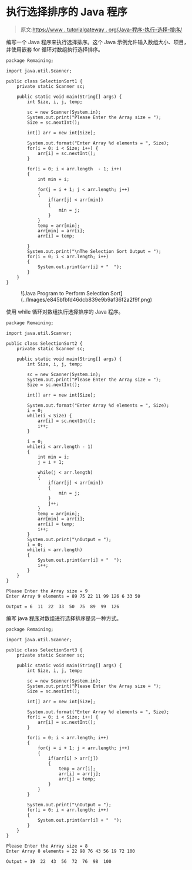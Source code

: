 # 执行选择排序的 Java 程序

> 原文:[https://www . tutorialgateway . org/Java-程序-执行-选择-排序/](https://www.tutorialgateway.org/java-program-to-perform-selection-sort/)

编写一个 Java 程序来执行选择排序。这个 Java 示例允许输入数组大小、项目，并使用嵌套 for 循环对数组执行选择排序。

```
package Remaining;

import java.util.Scanner;

public class SelectionSort1 {
	private static Scanner sc;

	public static void main(String[] args) {
		int Size, i, j, temp;

		sc = new Scanner(System.in);		
		System.out.print("Please Enter the Array size = ");
		Size = sc.nextInt();

		int[] arr = new int[Size];

		System.out.format("Enter Array %d elements = ", Size);
		for(i = 0; i < Size; i++) {
			arr[i] = sc.nextInt();
		}

		for(i = 0; i < arr.length  - 1; i++)
		{
			int min = i;

			for(j = i + 1; j < arr.length; j++)
			{
				if(arr[j] < arr[min])
				{
					min = j;
				}
			}
			temp = arr[min];
			arr[min] = arr[i];
			arr[i] = temp;

		}
		System.out.print("\nThe Selection Sort Output = ");
		for(i = 0; i < arr.length; i++) 
		{
			System.out.print(arr[i] + "  ");
		}
	}
}
```

<figure class="wp-block-image size-large">![Java Program to Perform Selection Sort](../Images/e845bfbfd46dcb839e9b9af36f2a2f9f.png)</figure>

使用 while 循环对数组执行选择排序的 Java 程序。

```
package Remaining;

import java.util.Scanner;

public class SelectionSort2 {
	private static Scanner sc;

	public static void main(String[] args) {
		int Size, i, j, temp;

		sc = new Scanner(System.in);		
		System.out.print("Please Enter the Array size = ");
		Size = sc.nextInt();

		int[] arr = new int[Size];

		System.out.format("Enter Array %d elements = ", Size);
		i = 0; 
		while(i < Size) {
			arr[i] = sc.nextInt();
			i++;
		}

		i = 0; 
		while(i < arr.length - 1)
		{
			int min = i;
			j = i + 1;

			while(j < arr.length)
			{
				if(arr[j] < arr[min])
				{
					min = j;
				}
				j++;
			}
			temp = arr[min];
			arr[min] = arr[i];
			arr[i] = temp;
			i++;
		}
		System.out.print("\nOutput = ");
		i = 0; 
		while(i < arr.length) 
		{
			System.out.print(arr[i] + "  ");
			i++;
		}
	}
}
```

```
Please Enter the Array size = 9
Enter Array 9 elements = 89 75 22 11 99 126 6 33 50

Output = 6  11  22  33  50  75  89  99  126 
```

编写 java [程序](https://www.tutorialgateway.org/learn-java-programs/)对数组进行选择排序是另一种方式。

```
package Remaining;

import java.util.Scanner;

public class SelectionSort3 {
	private static Scanner sc;

	public static void main(String[] args) {
		int Size, i, j, temp;

		sc = new Scanner(System.in);		
		System.out.print("Please Enter the Array size = ");
		Size = sc.nextInt();

		int[] arr = new int[Size];

		System.out.format("Enter Array %d elements = ", Size);
		for(i = 0; i < Size; i++) {
			arr[i] = sc.nextInt();
		}

		for(i = 0; i < arr.length; i++)
		{	
			for(j = i + 1; j < arr.length; j++)
			{
				if(arr[i] > arr[j])
				{
					temp = arr[i];
					arr[i] = arr[j];
					arr[j] = temp;
				}
			}		
		}

		System.out.print("\nOutput = ");
		for(i = 0; i < arr.length; i++) 
		{
			System.out.print(arr[i] + "  ");
		}
	}
}
```

```
Please Enter the Array size = 8
Enter Array 8 elements = 22 98 76 43 56 19 72 100

Output = 19  22  43  56  72  76  98  100 
```